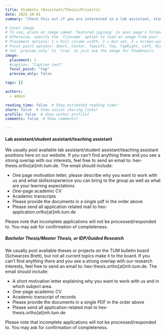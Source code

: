 ```yaml
---
title: Students (Assistant/Thesis/Projects)
date: 2025-10-01
summary: "Check this out if you are interested in a lab assistant, student assistant, teaching assistant or thesis with us."

# Cover image
# To use, place an image named `featured.jpg/png` in your page's folder.
# Otherwise, specify the `filename` option to load an image from your `assets/media/` folder.
# Placement options: 1 = Full column width, 2 = Out-set, 3 = Screen-width
# Focal point options: Smart, Center, TopLeft, Top, TopRight, Left, Right, BottomLeft, Bottom, BottomRight
# Set `preview_only` to `true` to just use the image for thumbnails.
image:
  placement: 1
  #caption: "Caption text"
  focal_point: "top"
  preview_only: false

tags: []

authors:
  - admin

reading_time: false  # Show estimated reading time?
share: false  # Show social sharing links?
profile: false  # Show author profile?
comments: false  # Show comments?

---
```


#### Lab assistant/student assistant/teaching assistant
We usually post available lab assistant/student assistant/teaching assistant positions here on our website. 
If you can't find anything there and you see a strong overlap with our interests, feel free to send an email to: 
hex-thesis.ortho[at]mh.tum.de. The email should include:
  - One page motivation letter, please describe why you want to work with us and what skills/experience you can bring to the group as well as what are your learning expectations
  - One-page academic CV
  - Academic transcripts 
  - Please provide the documents in a single pdf in the order above 
  - Please send all application related mail to hex-application.ortho[at]mh.tum.de
        
Please note that incomplete applications will not be processed/responded to. You may ask for confirmation of completeness.
       
##### Bachelor Thesis/Master Thesis, or IDP/Guided Research
We usually post available theses or projects on the TUM bulletin board (Schwarzes Brett), but not all current topics make it to the board. If you can't find anything there and you see a strong overlap with our research interests, feel free to send an email to: 
hex-thesis.ortho[at]mh.tum.de. The email should include:
  - A short motivation letter explaining why you want to work with us and in which subject area.
  - One-page academic CV
  - Academic transcript of records 
  - Please provide the documents in a single PDF in the order above 
  - Please send all application-related mail to hex-thesis.ortho[at]mh.tum.de
        
Please note that incomplete applications will not be processed/responded to. You may ask for confirmation of completeness.
